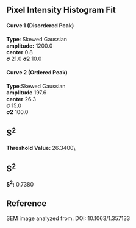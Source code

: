 ## Pixel Intensity Histogram Fit

#### Curve 1 (Disordered Peak)
**Type**: Skewed Gaussian\
**amplitude:** 1200.0\
**center** 0.8\
**σ** 21.0
**σ2** 10.0


#### Curve 2 (Ordered Peak)
**Type**:Skewed Gaussian\
**amplitude** 197.6\
**center** 26.3\
**σ** 15.0\
**σ2** 100.0


## S<sup>2</sup>
**Threshold Value:** 26.3400\
## S<sup>2</sup>
**S<sup>2</sup>:** 0.7380










## Reference
SEM image analyzed from:
DOI: 10.1063/1.357133
